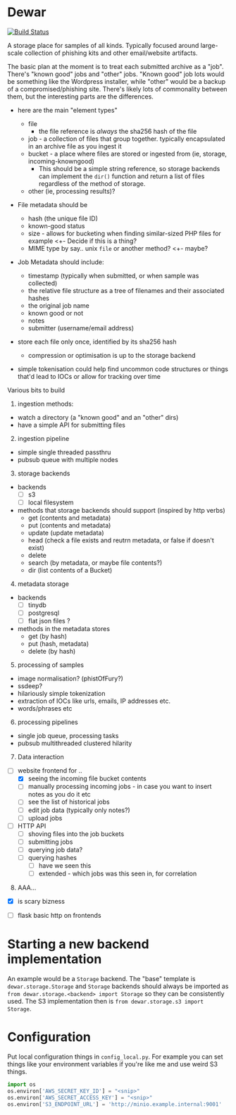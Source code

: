 # Dewar

[![Build Status](https://droneio.yaleman.org/api/badges/yaleman/dewar/status.svg)](https://droneio.yaleman.org/yaleman/dewar)

A storage place for samples of all kinds. Typically focused around large-scale collection of phishing kits and other email/website artifacts.

The basic plan at the moment is to treat each submitted archive as a "job". There's "known good" jobs and "other" jobs. "Known good" job lots would be something like the Wordpress installer, while "other" would be a backup of a compromised/phishing site. There's likely lots of commonality between them, but the interesting parts are the differences.

- here are the main "element types"
  - file
    - the file reference is *always* the sha256 hash of the file
  - job - a collection of files that group together. typically encapsulated in an archive file as you ingest it
  - bucket - a place where files are stored or ingested from (ie, storage, incoming-knowngood)
    - This should be a simple string reference, so storage backends can implement the `dir()` function and return a list of files regardless of the method of storage.
  - other (ie, processing results)?


- File metadata should be
  - hash (the unique file ID)
  - known-good status
  - size - allows for bucketing when finding similar-sized PHP files for example <+- Decide if this is a thing?
  - MIME type by say.. unix `file` or another method? <+- maybe? 
- Job Metadata should include:
  - timestamp (typically when submitted, or when sample was collected)
  - the relative file structure as a tree of filenames and their associated hashes
  - the original job name
  - known good or not
  - notes
  - submitter (username/email address)
- store each file only once, identified by its sha256 hash
  - compression or optimisation is up to the storage backend
- simple tokenisation could help find uncommon code structures or things that'd lead to IOCs or allow for tracking over time

Various bits to build

1. ingestion methods:
  - watch a directory (a "known good" and an "other" dirs)
  - have a simple API for submitting files
2. ingestion pipeline
  - simple single threaded passthru
  - pubsub queue with multiple nodes
3. storage backends
  - backends
    - [ ] s3
    - [ ] local filesystem
  - methods that storage backends should support (inspired by http verbs)
    - get (contents and metadata)
    - put (contents and metadata)
    - update (update metadata)
    - head (check a file exists and reutrn metadata, or false if doesn't exist)
    - delete
    - search (by metadata, or maybe file contents?)
    - dir (list contents of a Bucket)
4. metadata storage
  - backends
    - [ ] tinydb
    - [ ] postgresql
    - [ ] flat json files ?
  - methods in the metadata stores
    - get (by hash)
    - put (hash, metadata)
    - delete (by hash)
5. processing of samples
  - image normalisation? (phistOfFury?)
  - ssdeep?
  - hilariously simple tokenization
  - extraction of IOCs like urls, emails, IP addresses etc.
  - words/phrases etc
6. processing pipelines
  - single job queue, processing tasks
  - pubsub multithreaded clustered hilarity
7. Data interaction
  - [ ] website frontend for .. 
    - [x] seeing the incoming file bucket contents
    - [ ] manually processing incoming jobs - in case you want to insert notes as you do it etc
    - [ ] see the list of historical jobs
    - [ ] edit job data (typically only notes?)
    - [ ] upload jobs
  - [ ] HTTP API
    - [ ] shoving files into the job buckets
    - [ ] submitting jobs
    - [ ] querying job data?
    - [ ] querying hashes
      - [ ] have we seen this
      - [ ] extended - which jobs was this seen in, for correlation
8. AAA...
  - [x] is scary bizness
  - [ ] flask basic http on frontends


# Starting a new backend implementation

An example would be a `Storage` backend. The "base" template is `dewar.storage.Storage` and `Storage` backends should always be imported as `from dewar.storage.<backend> import Storage` so they can be consistently used. The S3 implementation then is `from dewar.storage.s3 import Storage`.

# Configuration

Put local configuration things in `config_local.py`. For example you can set things like your environment variables if you're like me and use weird S3 things.

```python
import os
os.environ['AWS_SECRET_KEY_ID'] = "<snip>"
os.environ['AWS_SECRET_ACCESS_KEY'] = "<snip>"
os.environ['S3_ENDPOINT_URL'] = 'http://minio.example.internal:9001'
```
